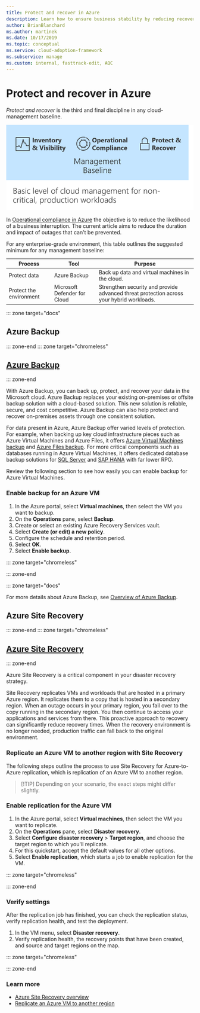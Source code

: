 ```yaml
---
title: Protect and recover in Azure
description: Learn how to ensure business stability by reducing recovery time and the likelihood of business interruption.
author: BrianBlanchard
ms.author: martinek
ms.date: 10/17/2019
ms.topic: conceptual
ms.service: cloud-adoption-framework
ms.subservice: manage
ms.custom: internal, fasttrack-edit, AQC
---
```


# Protect and recover in Azure

*Protect and recover* is the third and final discipline in any cloud-management baseline.

![Diagram showing a cloud management baseline.](../../_images/manage/management-baseline.png)

In [Operational compliance in Azure](./operational-compliance.md) the objective is to reduce the likelihood of a business interruption. The current article aims to reduce the duration and impact of outages that can't be prevented.

For any enterprise-grade environment, this table outlines the suggested minimum for any management baseline:

| Process                 | Tool                  | Purpose                                                                                  |
| ----------------------- | --------------------- | ---------------------------------------------------------------------------------------- |
| Protect data            | Azure Backup          | Back up data and virtual machines in the cloud.                                          |
| Protect the environment | Microsoft Defender for Cloud | Strengthen security and provide advanced threat protection across your hybrid workloads. |

::: zone target="docs"

## Azure Backup

::: zone-end
::: zone target="chromeless"

## [Azure Backup](#tab/AzureBackup)

::: zone-end

With Azure Backup, you can back up, protect, and recover your data in the Microsoft cloud. Azure Backup replaces your existing on-premises or offsite backup solution with a cloud-based solution. This new solution is reliable, secure, and cost competitive. Azure Backup can also help protect and recover on-premises assets through one consistent solution.

For data present in Azure, Azure Backup offer varied levels of protection. For example, when backing up key cloud infrastructure pieces such as Azure Virtual Machines and Azure Files, it offers [Azure Virtual Machines backup](/azure/backup/backup-azure-vms-introduction) and [Azure Files backup](/azure/backup/azure-file-share-backup-overview). For more critical components such as databases running in Azure Virtual Machines, it offers dedicated database backup solutions for [SQL Server](/azure/backup/backup-azure-sql-database) and [SAP HANA](/azure/backup/sap-hana-db-about) with far lower RPO.

Review the following section to see how easily you can enable backup for Azure Virtual Machines.

### Enable backup for an Azure VM

1. In the Azure portal, select **Virtual machines**, then select the VM you want to backup.
1. On the **Operations** pane, select **Backup**.
1. Create or select an existing Azure Recovery Services vault.
1. Select **Create (or edit) a new policy**.
1. Configure the schedule and retention period.
1. Select **OK**.
1. Select **Enable backup**.

::: zone target="chromeless"


::: zone-end

::: zone target="docs"

For more details about Azure Backup, see [Overview of Azure Backup](/azure/backup/backup-overview).

## Azure Site Recovery

::: zone-end
::: zone target="chromeless"

## [Azure Site Recovery](#tab/siterecovery)

::: zone-end

Azure Site Recovery is a critical component in your disaster recovery strategy.

Site Recovery replicates VMs and workloads that are hosted in a primary Azure region. It replicates them to a copy that is hosted in a secondary region. When an outage occurs in your primary region, you fail over to the copy running in the secondary region. You then continue to access your applications and services from there. This proactive approach to recovery can significantly reduce recovery times. When the recovery environment is no longer needed, production traffic can fall back to the original environment.

### Replicate an Azure VM to another region with Site Recovery

The following steps outline the process to use Site Recovery for Azure-to-Azure replication, which is replication of an Azure VM to another region.
>
> [!TIP]
> Depending on your scenario, the exact steps might differ slightly.
>

### Enable replication for the Azure VM

1. In the Azure portal, select **Virtual machines**, then select the VM you want to replicate.
1. On the **Operations** pane, select **Disaster recovery**.
1. Select **Configure disaster recovery** > **Target region**, and choose the target region to which you'll replicate.
1. For this quickstart, accept the default values for all other options.
1. Select **Enable replication**, which starts a job to enable replication for the VM.

::: zone target="chromeless"


::: zone-end

### Verify settings

After the replication job has finished, you can check the replication status, verify replication health, and test the deployment.

1. In the VM menu, select **Disaster recovery**.
1. Verify replication health, the recovery points that have been created, and source and target regions on the map.

::: zone target="chromeless"


::: zone-end

### Learn more

- [Azure Site Recovery overview](/azure/site-recovery/site-recovery-overview)
- [Replicate an Azure VM to another region](/azure/site-recovery/azure-to-azure-quickstart)
